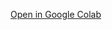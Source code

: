 [Open in Google Colab](https://colab.research.google.com/drive/1wuTNJlTqRJPLVDJRfxyP0gJquhFY9xFS?usp=sharing)
